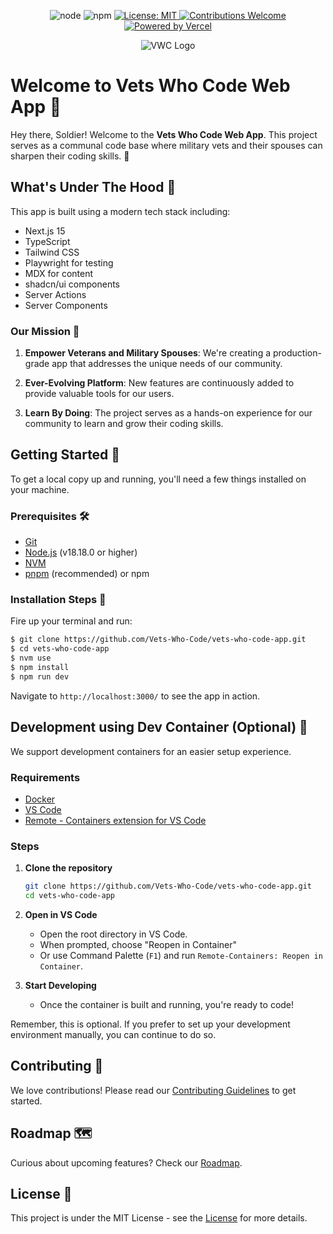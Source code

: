 <p align="center">
  <img src="https://img.shields.io/badge/node-v18.18.0-brightgreen.svg?style=flat-square" alt="node" />
  <img src="https://img.shields.io/badge/npm-v9.0.0-blue.svg?style=flat-square" alt="npm" />
  <a href="https://github.com/Vets-Who-Code/vwc-site/blob/master/LICENSE">
    <img src="https://img.shields.io/badge/License-MIT-yellow.svg?style=flat-square" alt="License: MIT" />
  </a>
  <a href="https://github.com/Vets-Who-Code/vwc-site/blob/master/.github/contributing.md">
    <img src="https://img.shields.io/badge/contributions-welcome-orange.svg?style=flat-square" alt="Contributions Welcome" />
  </a>
  <a href="https://vercel.com?utm_source=vetswhocode.io&utm_campaign=oss">
    <img src="https://img.shields.io/badge/Powered_by-Vercel-black?style=flat-square" alt="Powered by Vercel">
  </a>
</p>

<p align="center">
  <img src="https://avatars1.githubusercontent.com/u/18350560?s=200&v=4" alt="VWC Logo" />
</p>

# Welcome to Vets Who Code Web App :tada:

Hey there, Soldier! Welcome to the **Vets Who Code Web App**. This project serves as a communal code base where military vets and their spouses can sharpen their coding skills. 🚀

## What's Under The Hood 🧰

This app is built using a modern tech stack including:

-   Next.js 15
-   TypeScript
-   Tailwind CSS
-   Playwright for testing
-   MDX for content
-   shadcn/ui components
-   Server Actions
-   Server Components

### Our Mission :dart:

1. **Empower Veterans and Military Spouses**: We're creating a production-grade app that addresses the unique needs of our community.

2. **Ever-Evolving Platform**: New features are continuously added to provide valuable tools for our users.

3. **Learn By Doing**: The project serves as a hands-on experience for our community to learn and grow their coding skills.

## Getting Started 🚀

To get a local copy up and running, you'll need a few things installed on your machine.

### Prerequisites 🛠️

-   [Git](http://git-scm.com/)
-   [Node.js](http://nodejs.org/) (v18.18.0 or higher)
-   [NVM](https://github.com/creationix/nvm)
-   [pnpm](https://pnpm.io/) (recommended) or npm

### Installation Steps :wrench:

Fire up your terminal and run:

```sh
$ git clone https://github.com/Vets-Who-Code/vets-who-code-app.git
$ cd vets-who-code-app
$ nvm use
$ npm install
$ npm run dev
```

Navigate to `http://localhost:3000/` to see the app in action.

## Development using Dev Container (Optional) 🐳

We support development containers for an easier setup experience.

### Requirements

-   [Docker](https://www.docker.com/products/docker-desktop)
-   [VS Code](https://code.visualstudio.com/)
-   [Remote - Containers extension for VS Code](https://marketplace.visualstudio.com/items?itemName=ms-vscode-remote.remote-containers)

### Steps

1. **Clone the repository**

    ```sh
    git clone https://github.com/Vets-Who-Code/vets-who-code-app.git
    cd vets-who-code-app
    ```

2. **Open in VS Code**

    - Open the root directory in VS Code.
    - When prompted, choose "Reopen in Container"
    - Or use Command Palette (`F1`) and run `Remote-Containers: Reopen in Container`.

3. **Start Developing**
    - Once the container is built and running, you're ready to code!

Remember, this is optional. If you prefer to set up your development environment manually, you can continue to do so.

## Contributing :handshake:

We love contributions! Please read our [Contributing Guidelines](contributing.md) to get started.

## Roadmap 🗺️

Curious about upcoming features? Check our [Roadmap](https://github.com/orgs/Vets-Who-Code/projects/48/views/2).

## License :scroll:

This project is under the MIT License - see the [License](https://github.com/Vets-Who-Code/vwc-site/blob/master/LICENSE) for more details.


